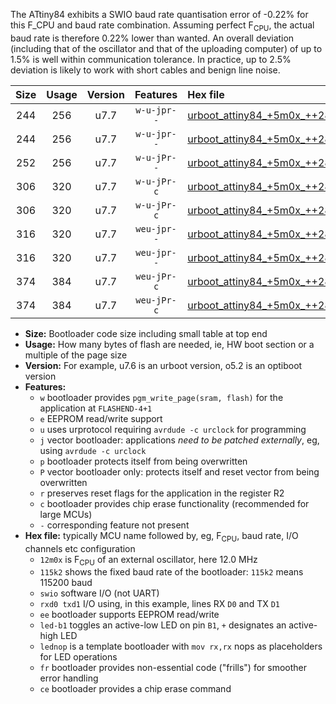 The ATtiny84 exhibits a SWIO baud rate quantisation error of -0.22% for this F_CPU and baud rate combination. Assuming perfect F<sub>CPU</sub>, the actual baud rate is therefore 0.22% lower than wanted. An overall deviation (including that of the oscillator and that of the uploading computer) of up to 1.5% is well within communication tolerance. In practice, up to 2.5% deviation is likely to work with short cables and benign line noise.

|Size|Usage|Version|Features|Hex file|
|:-:|:-:|:-:|:-:|:--|
|244|256|u7.7|`w-u-jpr--`|[urboot_attiny84_+5m0x_++28k8_swio_rxa3_txa2_led+a4.hex](https://raw.githubusercontent.com/stefanrueger/urboot.hex/main/mcus/attiny84/external_oscillator/fcpu_+5m0x/br_++28k8/urboot_attiny84_+5m0x_++28k8_swio_rxa3_txa2_led+a4.hex)|
|244|256|u7.7|`w-u-jpr--`|[urboot_attiny84_+5m0x_++28k8_swio_rxa3_txa2_lednop.hex](https://raw.githubusercontent.com/stefanrueger/urboot.hex/main/mcus/attiny84/external_oscillator/fcpu_+5m0x/br_++28k8/urboot_attiny84_+5m0x_++28k8_swio_rxa3_txa2_lednop.hex)|
|252|256|u7.7|`w-u-jPr--`|[urboot_attiny84_+5m0x_++28k8_swio_rxa3_txa2.hex](https://raw.githubusercontent.com/stefanrueger/urboot.hex/main/mcus/attiny84/external_oscillator/fcpu_+5m0x/br_++28k8/urboot_attiny84_+5m0x_++28k8_swio_rxa3_txa2.hex)|
|306|320|u7.7|`w-u-jPr-c`|[urboot_attiny84_+5m0x_++28k8_swio_rxa3_txa2_led+a4_fr_ce.hex](https://raw.githubusercontent.com/stefanrueger/urboot.hex/main/mcus/attiny84/external_oscillator/fcpu_+5m0x/br_++28k8/urboot_attiny84_+5m0x_++28k8_swio_rxa3_txa2_led+a4_fr_ce.hex)|
|306|320|u7.7|`w-u-jPr-c`|[urboot_attiny84_+5m0x_++28k8_swio_rxa3_txa2_lednop_fr_ce.hex](https://raw.githubusercontent.com/stefanrueger/urboot.hex/main/mcus/attiny84/external_oscillator/fcpu_+5m0x/br_++28k8/urboot_attiny84_+5m0x_++28k8_swio_rxa3_txa2_lednop_fr_ce.hex)|
|316|320|u7.7|`weu-jpr--`|[urboot_attiny84_+5m0x_++28k8_swio_rxa3_txa2_ee_led+a4.hex](https://raw.githubusercontent.com/stefanrueger/urboot.hex/main/mcus/attiny84/external_oscillator/fcpu_+5m0x/br_++28k8/urboot_attiny84_+5m0x_++28k8_swio_rxa3_txa2_ee_led+a4.hex)|
|316|320|u7.7|`weu-jpr--`|[urboot_attiny84_+5m0x_++28k8_swio_rxa3_txa2_ee_lednop.hex](https://raw.githubusercontent.com/stefanrueger/urboot.hex/main/mcus/attiny84/external_oscillator/fcpu_+5m0x/br_++28k8/urboot_attiny84_+5m0x_++28k8_swio_rxa3_txa2_ee_lednop.hex)|
|374|384|u7.7|`weu-jPr-c`|[urboot_attiny84_+5m0x_++28k8_swio_rxa3_txa2_ee_led+a4_fr_ce.hex](https://raw.githubusercontent.com/stefanrueger/urboot.hex/main/mcus/attiny84/external_oscillator/fcpu_+5m0x/br_++28k8/urboot_attiny84_+5m0x_++28k8_swio_rxa3_txa2_ee_led+a4_fr_ce.hex)|
|374|384|u7.7|`weu-jPr-c`|[urboot_attiny84_+5m0x_++28k8_swio_rxa3_txa2_ee_lednop_fr_ce.hex](https://raw.githubusercontent.com/stefanrueger/urboot.hex/main/mcus/attiny84/external_oscillator/fcpu_+5m0x/br_++28k8/urboot_attiny84_+5m0x_++28k8_swio_rxa3_txa2_ee_lednop_fr_ce.hex)|

- **Size:** Bootloader code size including small table at top end
- **Usage:** How many bytes of flash are needed, ie, HW boot section or a multiple of the page size
- **Version:** For example, u7.6 is an urboot version, o5.2 is an optiboot version
- **Features:**
  + `w` bootloader provides `pgm_write_page(sram, flash)` for the application at `FLASHEND-4+1`
  + `e` EEPROM read/write support
  + `u` uses urprotocol requiring `avrdude -c urclock` for programming
  + `j` vector bootloader: applications *need to be patched externally*, eg, using `avrdude -c urclock`
  + `p` bootloader protects itself from being overwritten
  + `P` vector bootloader only: protects itself and reset vector from being overwritten
  + `r` preserves reset flags for the application in the register R2
  + `c` bootloader provides chip erase functionality (recommended for large MCUs)
  + `-` corresponding feature not present
- **Hex file:** typically MCU name followed by, eg, F<sub>CPU</sub>, baud rate, I/O channels etc configuration
  + `12m0x` is F<sub>CPU</sub> of an external oscillator, here 12.0 MHz
  + `115k2` shows the fixed baud rate of the bootloader: `115k2` means 115200 baud
  + `swio` software I/O (not UART)
  + `rxd0 txd1` I/O using, in this example, lines RX `D0` and TX `D1`
  + `ee` bootloader supports EEPROM read/write
  + `led-b1` toggles an active-low LED on pin `B1`, `+` designates an active-high LED
  + `lednop` is a template bootloader with `mov rx,rx` nops as placeholders for LED operations
  + `fr` bootloader provides non-essential code ("frills") for smoother error handling
  + `ce` bootloader provides a chip erase command
